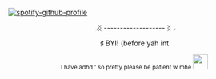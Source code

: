 [![spotify-github-profile](https://spotify-github-profile.kittinanx.com/api/view?uid=31h2oxcakzrsylfusd5gsgblhgxe&cover_image=true&theme=novatorem&show_offline=false&background_color=000000&interchange=false&bar_color=ffffff&bar_color_cover=false)](https://github.com/kittinan/spotify-github-profile)


<p align="center">◞ᛝ ------------------- ᛝ◞

<p align="center">♯ BYI! (before yah int 

<p align="center"><sub> I have adhd ' so pretty please be patient w mhe <img src="https://i.postimg.cc/cCnbgCyW/Tumblr-l-919228936639251.gif" alt="" width="30">
</p>





  







  
